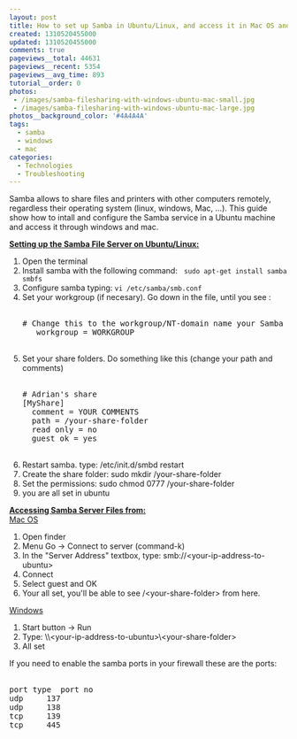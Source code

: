 ```yaml
---
layout: post
title: How to set up Samba in Ubuntu/Linux, and access it in Mac OS and Windows
created: 1310520455000
updated: 1310520455000
comments: true
pageviews__total: 44631
pageviews__recent: 5354
pageviews__avg_time: 893
tutorial__order: 0
photos:
 - /images/samba-filesharing-with-windows-ubuntu-mac-small.jpg
 - /images/samba-filesharing-with-windows-ubuntu-mac-large.jpg
photos__background_color: '#4A4A4A'
tags:
  - samba
  - windows
  - mac
categories:
  - Technologies
  - Troubleshooting
---
```

<p>Samba allows to share files and printers with other computers remotely, regardless their operating system (linux, windows, Mac, ...).&nbsp;This guide show how to intall and configure the Samba service in a Ubuntu machine and access it through windows and mac.</p>
<!--More-->
<p><strong><u>Setting up the Samba File Server on Ubuntu/Linux:</u></strong></p>
<ol>
	<li>Open the terminal</li>
	<li>Install samba with the following command: &nbsp; <code>sudo apt-get install samba smbfs</code></li>
	<li>Configure samba typing: <code>vi /etc/samba/smb.conf</code></li>
	<li>Set your workgroup (if necesary). Go down in the file, until you see :
		<div>
			<br>
				<pre># Change this to the workgroup/NT-domain name your Samba server will part of
   workgroup = WORKGROUP</pre>
			<br>
		</div>
	</li>
	<li>Set your share folders. Do something like this (change your path and comments)
		<div>
			<br>
				<pre># Adrian's share
[MyShare]
  comment = YOUR COMMENTS
  path = /your-share-folder
  read only = no
  guest ok = yes
</pre>
			<br>
		</div>
	</li>
	<li>Restart samba. type:&nbsp;/etc/init.d/smbd restart</li>
	<li>Create the share folder: sudo mkdir /your-share-folder</li>
	<li>Set the&nbsp;permissions: sudo chmod 0777 /your-share-folder</li>
	<li>you are all set in ubuntu</li>
</ol>
<div><strong style="margin-top: 0px; margin-right: 0px; margin-bottom: 0px; margin-left: 0px; padding-top: 0px; padding-right: 0px; padding-bottom: 0px; padding-left: 0px; border-top-width: 0px; border-right-width: 0px; border-bottom-width: 0px; border-left-width: 0px; border-style: initial; border-color: initial; vertical-align: baseline; "><u style="margin-top: 0px; margin-right: 0px; margin-bottom: 0px; margin-left: 0px; padding-top: 0px; padding-right: 0px; padding-bottom: 0px; padding-left: 0px; border-top-width: 0px; border-right-width: 0px; border-bottom-width: 0px; border-left-width: 0px; border-style: initial; border-color: initial; vertical-align: baseline; text-decoration: underline; ">Accessing Samba Server Files from:</u></strong></div>
<div><span style="text-decoration: underline;">Mac OS</span></div>
<div>
	<ol>
		<li>Open finder</li>
		<li>Menu Go -&gt; Connect to server (command-k)</li>
		<li>In the "Server Address" textbox, type: smb://&lt;your-ip-address-to-ubuntu&gt;</li>
		<li>Connect</li>
		<li>Select guest and OK</li>
		<li>Your all set, you'll be able to see /&lt;your-share-folder&gt; from here.</li>
	</ol>
	<div><span style="text-decoration: underline;">Windows</span></div>
	<div>
		<ol>
			<li>Start button -&gt; Run</li>
			<li>Type: \\&lt;your-ip-address-to-ubuntu&gt;\&lt;your-share-folder&gt;</li>
			<li>All set</li>
		</ol>
	</div>
</div>
<div>If you need to enable the samba ports in your firewall these are the ports:</div>
<div>
	<br>
		<pre>port type	port no
udp		137
udp		138
tcp		139
tcp		445</pre>
	<br>
</div>
<p>&nbsp;</p>

